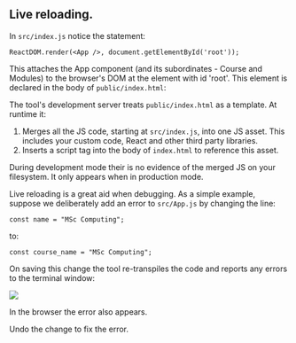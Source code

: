## Live reloading.

In `src/index.js` notice the statement:
~~~
ReactDOM.render(<App />, document.getElementById('root'));
~~~
This attaches the App component (and its subordinates - Course and Modules) to the browser's DOM at the element with id 'root'. This element is declared in the body of `public/index.html`:

The tool's development server treats `public/index.html` as a template. At runtime it:

1. Merges all the JS code, starting at `src/index.js`, into one JS asset. This includes your custom code, React and other third party libraries.
1. Inserts a script tag into the body of `index.html` to reference this asset.

During development mode their is no evidence of the merged JS on your filesystem. It only appears when in production mode.

Live reloading is a great aid when debugging. As a simple example, suppose we deliberately add an error to `src/App.js` by changing the line:
~~~
const name = "MSc Computing";
~~~
to:
~~~
const course_name = "MSc Computing";
~~~
On saving this change the tool re-transpiles the code and reports any errors to the terminal window:

![][error]

In the browser the error also appears. 

Undo the change to fix the error.

[error]: ./img/error.png
